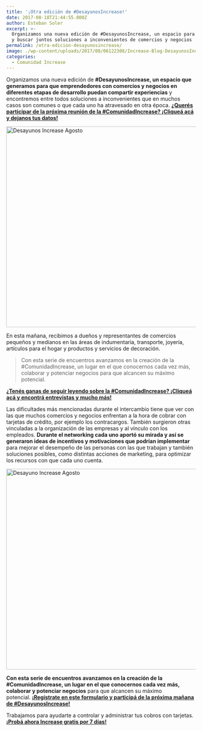 ```yaml
---
title: '¡Otra edición de #DesayunosIncrease!'
date: 2017-08-18T21:44:55.000Z
author: Esteban Soler
excerpt: >-
  Organizamos una nueva edición de #DesayunosIncrease, un espacio para compartir
  y buscar juntos soluciones a inconvenientes de comercios y negocios
permalink: /otra-edicion-desayunosincrease/
image: ./wp-content/uploads/2017/08/06122308/Increase-Blog-DesayunosIncrease.jpg
categories:
  - Comunidad Increase
---
```

Organizamos una nueva edición de **#DesayunosIncrease, un espacio que generamos para que emprendedores con comercios y negocios en diferentes etapas de desarrollo puedan compartir experiencias** y encontremos entre todos soluciones a inconvenientes que en muchos casos son comunes o que cada uno ha atravesado en otra época. **<a class="markup--anchor markup--p-anchor" href="http://bit.ly/DesayunosIncrease" target="_blank" rel="nofollow noopener" data-href="http://bit.ly/DesayunosIncrease">¿Querés participar de la próxima reunión de la #ComunidadIncrease? ¡Cliqueá acá y dejanos tus datos!</a>**

<img class="aligncenter wp-image-2261 size-full" src="https://d1nzec96y7u1ro.cloudfront.net/wp-content/uploads/2017/08/02132539/Desayunos-Increase-Agosto-2.jpg" alt="Desayunos Increase Agosto" width="800" height="533" srcset="https://d1nzec96y7u1ro.cloudfront.net/wp-content/uploads/2017/08/02132539/Desayunos-Increase-Agosto-2.jpg 800w, https://d1nzec96y7u1ro.cloudfront.net/wp-content/uploads/2017/08/02132539/Desayunos-Increase-Agosto-2-300x200.jpg 300w, https://d1nzec96y7u1ro.cloudfront.net/wp-content/uploads/2017/08/02132539/Desayunos-Increase-Agosto-2-768x512.jpg 768w" sizes="(max-width: 800px) 100vw, 800px" /> 

En esta mañana, recibimos a dueños y representantes de comercios pequeños y medianos en las áreas de indumentaria, transporte, joyería, artículos para el hogar y productos y servicios de decoración.

> Con esta serie de encuentros avanzamos en la creación de la #ComunidadIncrease, un lugar en el que conocernos cada vez más, colaborar y potenciar negocios para que alcancen su máximo potencial.

**[¿Tenés ganas de seguir leyendo sobre la #ComunidadIncrease? ¡Cliqueá acá y encontrá entrevistas y mucho más!](https://www.increasecard.com/category/comunidad-increase/)**

Las dificultades más mencionadas durante el intercambio tiene que ver con las que muchos comercios y negocios enfrentan a la hora de cobrar con tarjetas de crédito, por ejemplo los contracargos. También surgieron otras vinculadas a la organización de las empresas y al vínculo con los empleados. **Durante el networking cada uno aportó su mirada y así se generaron ideas de incentivos y motivaciones que podrían implementar** para mejorar el desempeño de las personas con las que trabajan y también soluciones posibles, como distintas acciones de marketing, para optimizar los recursos con que cada uno cuenta.

<img class="aligncenter wp-image-2262 size-full" src="https://d1nzec96y7u1ro.cloudfront.net/wp-content/uploads/2017/08/02132719/Desayunos-Increase-Agosto.jpg" alt="Desayuno Increase Agosto" width="800" height="533" srcset="https://d1nzec96y7u1ro.cloudfront.net/wp-content/uploads/2017/08/02132719/Desayunos-Increase-Agosto.jpg 800w, https://d1nzec96y7u1ro.cloudfront.net/wp-content/uploads/2017/08/02132719/Desayunos-Increase-Agosto-300x200.jpg 300w, https://d1nzec96y7u1ro.cloudfront.net/wp-content/uploads/2017/08/02132719/Desayunos-Increase-Agosto-768x512.jpg 768w" sizes="(max-width: 800px) 100vw, 800px" /> 

**Con esta serie de encuentros avanzamos en la creación de la #ComunidadIncrease, un lugar en el que conocernos cada vez más, colaborar y potenciar negocios** para que alcancen su máximo potencial. **<a class="markup--anchor markup--p-anchor" href="http://bit.ly/DesayunosIncrease" target="_blank" rel="nofollow noopener" data-href="http://bit.ly/DesayunosIncrease">¡Registrate en este formulario y participá de la próxima mañana de #DesayunosIncrease!</a>**

Trabajamos para ayudarte a controlar y administrar tus cobros con tarjetas. **[¡Probá ahora Increase gratis por 7 días!](http://increasecard.com)**
